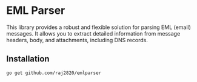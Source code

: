 # EML Parser

This library provides a robust and flexible solution for parsing EML (email) messages. It allows you to extract detailed information from message headers, body, and attachments, including DNS records.

## Installation

```bash
go get github.com/raj2820/emlparser
